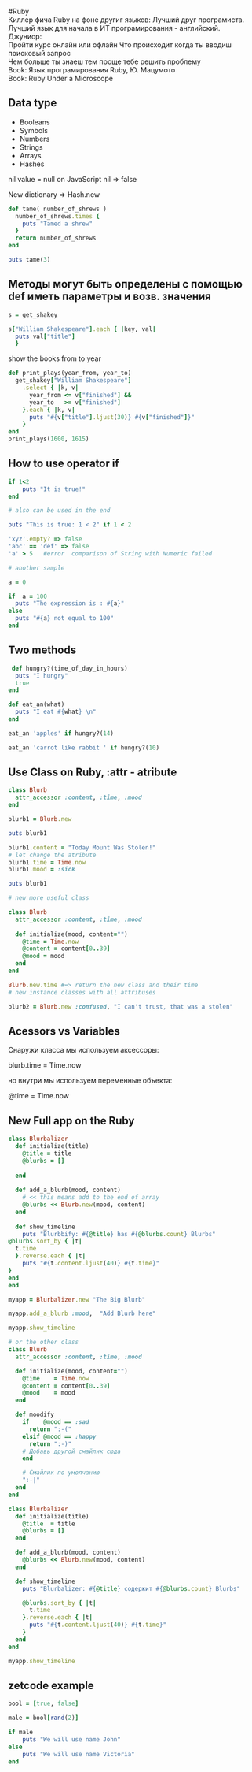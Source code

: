 #Ruby  
Киллер фича Ruby на фоне другиг языков: Лучший друг програмиста.  
Лучший язык для начала в ИТ програмирования - английский.  
Джуниор:  
Пройти курс онлайн или офлайн 
Что происходит когда ты вводиш поисковый запрос  
Чем больше ты знаеш тем проще тебе решить проблему  
Book: Язык програмирования Ruby, Ю. Мацумото  
Book: Ruby Under a Microscope  

## Data type 

- Booleans
- Symbols
- Numbers
- Strings
- Arrays
- Hashes

nil value = null on JavaScript 
nil => false

New dictionary => Hash.new


```ruby 
def tame( number_of_shrews )
  number_of_shrews.times {
    puts "Tamed a shrew"
  }
  return number_of_shrews
end

puts tame(3)
```

## Методы могут быть определены с помощью def иметь параметры и возв. значения 
```ruby
s = get_shakey

s["William Shakespeare"].each { |key, val|
  puts val["title"]
  }
```

show the books from to year 

```ruby
def print_plays(year_from, year_to)
  get_shakey["William Shakespeare"]
    .select { |k, v|
      year_from <= v["finished"] &&
      year_to   >= v["finished"]
    }.each { |k, v|
      puts "#{v["title"].ljust(30)} #{v["finished"]}"
    }
end
print_plays(1600, 1615)
```

## How to use operator if

```ruby
if 1<2
	puts "It is true!"
end

# also can be used in the end

puts "This is true: 1 < 2" if 1 < 2 

'xyz'.empty? => false
'abc' == 'def' => false
'a' > 5   #error  comparison of String with Numeric failed 

# another sample 

a = 0

if  a = 100
  puts "The expression is : #{a}"
else 
  puts "#{a} not equal to 100"
end 
```

## Two methods

```ruby
 def hungry?(time_of_day_in_hours)
  puts "I hungry"
  true
end

def eat_an(what)
  puts "I eat #{what} \n"
end

eat_an 'apples' if hungry?(14)

eat_an 'carrot like rabbit ' if hungry?(10)
```

## Use Class on Ruby, :attr - atribute 

```ruby
class Blurb 
  attr_accessor :content, :time, :mood
end

blurb1 = Blurb.new

puts blurb1

blurb1.content = "Today Mount Was Stolen!"
# let change the atribute 
blurb1.time = Time.now
blurb1.mood = :sick

puts blurb1

# new more useful class 

class Blurb
  attr_accessor :content, :time, :mood
  
  def initialize(mood, content="")
    @time = Time.now
    @content = content[0..39]
    @mood = mood
  end
end

Blurb.new.time #=> return the new class and their time 
# new instance classes with all attribuses 

blurb2 = Blurb.new :confused, "I can't trust, that was a stolen" 
```
## Acessors vs Variables

Снаружи класса мы используем аксессоры:

blurb.time = Time.now

но внутри мы используем переменные объекта:

@time = Time.now

## New Full app on the Ruby 

```ruby 
class Blurbalizer
  def initialize(title)
    @title = title
    @blurbs = [] 
    
  end
  
  def add_a_blurb(mood, content)
    # << this means add to the end of array 
    @blurbs << Blurb.new(mood, content)
  end
  
  def show_timeline
    puts "Blurbbify: #{@title} has #{@blurbs.count} Blurbs"
@blurbs.sort_by { |t| 
  t.time
  }.reverse.each { |t|
    puts "#{t.content.ljust(40)} #{t.time}"
}
end 
end 

myapp = Blurbalizer.new "The Big Blurb"

myapp.add_a_blurb :mood,  "Add Blurb here"

myapp.show_timeline 

# or the other class 
class Blurb
  attr_accessor :content, :time, :mood

  def initialize(mood, content="")
    @time    = Time.now
    @content = content[0..39]
    @mood    = mood
  end

  def moodify
    if    @mood == :sad
      return ":-("
    elsif @mood == :happy
      return ":-)"
    # Добавь другой смайлик сюда
    end

    # Смайлик по умолчанию
    ":-|"
  end
end

class Blurbalizer
  def initialize(title)
    @title  = title
    @blurbs = []
  end

  def add_a_blurb(mood, content)
    @blurbs << Blurb.new(mood, content)
  end

  def show_timeline
    puts "Blurbalizer: #{@title} содержит #{@blurbs.count} Blurbs"

    @blurbs.sort_by { |t|
      t.time
    }.reverse.each { |t|
      puts "#{t.content.ljust(40)} #{t.time}"
    }
  end
end

myapp.show_timeline
```
## zetcode example 
```ruby 
bool = [true, false]

male = bool[rand(2)]

if male
    puts "We will use name John"
else 
    puts "We will use name Victoria"
end
```
